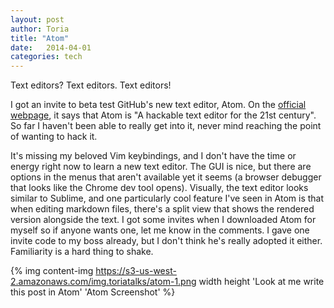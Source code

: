 ```yaml
---
layout: post
author: Toria
title: "Atom"
date:   2014-04-01
categories: tech
---
```


Text editors? Text editors. Text editors!

I got an invite to beta test GitHub's new text editor, Atom. On the [official webpage][atom], it says that Atom is "A hackable text editor for the 21st century". So far I haven't been able to really get into it, never mind reaching the point of wanting to hack it.

It's missing my beloved Vim keybindings, and I don't have the time or energy right now to learn a new text editor. The GUI is nice, but there are options in the menus that aren't available yet it seems (a browser debugger that looks like the Chrome dev tool opens).
Visually, the text editor looks similar to Sublime, and one particularly cool feature I've seen in Atom is that when editing markdown files, there's a split view that shows the rendered version alongside the text. I got some invites when I downloaded Atom for myself so if anyone wants one, let me know in the comments. I gave one invite code to my boss already, but I don't think he's really adopted it either. Familiarity is a hard thing to shake.

{% img content-img https://s3-us-west-2.amazonaws.com/img.toriatalks/atom-1.png width height 'Look at me write this post in Atom' 'Atom Screenshot' %}


[atom]: https://atom.io/

